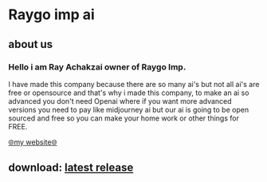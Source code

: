# Raygo imp ai
## about us
### Hello i am Ray Achakzai owner of Raygo Imp.

I have made this company because there are so many ai's but not all ai's are free or opensource and that's why i made this company, to make an ai so advanced you don't need Openai where if you want more advanced versions you need to pay like midjourney ai but our ai is going to be open sourced and free so you can make your home work or other things for FREE.

[🌐my website🌐](https://gratis-5390008.jouwweb.site/?_gl=1*dg0eq1*_ga*MTAzNzI0Nzk2Mi4xNzIzNjQxNjAz*_ga_E6PZPGE4QM*MTcyMzY0MTYwMi4xLjEuMTcyMzY0NTUxOC4zNC4wLjA.)

## download: [latest release](https://github.com/raygoimp/Raygo-imp-ai/releases/download/v1.0.0/Raygo-imp-ai.1.zip)
